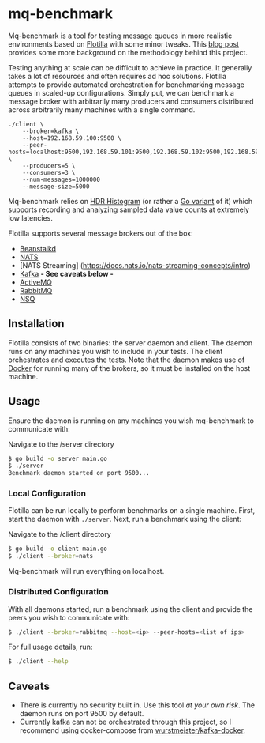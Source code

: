 # mq-benchmark
Mq-benchmark is a tool for testing message queues in more realistic environments based on [Flotilla](https://github.com/tylertreat/flotilla) with some minor tweaks. This [blog post](http://www.bravenewgeek.com/benchmark-responsibly/) provides some more background on the methodology behind this project.

Testing anything at scale can be difficult to achieve in practice. It generally takes a lot of resources and often requires ad hoc solutions. Flotilla attempts to provide automated orchestration for benchmarking message queues in scaled-up configurations. Simply put, we can benchmark a message broker with arbitrarily many producers and consumers distributed across arbitrarily many machines with a single command.

```shell
./client \
    --broker=kafka \
    --host=192.168.59.100:9500 \
    --peer-hosts=localhost:9500,192.168.59.101:9500,192.168.59.102:9500,192.168.59.103:9500 \
    --producers=5 \
    --consumers=3 \
    --num-messages=1000000
    --message-size=5000
```

Mq-benchmark relies on [HDR Histogram](http://hdrhistogram.github.io/HdrHistogram/) (or rather a [Go variant](https://github.com/codahale/hdrhistogram) of it) which supports recording and analyzing sampled data value counts at extremely low latencies.

Flotilla supports several message brokers out of the box:

- [Beanstalkd](http://kr.github.io/beanstalkd/)
- [NATS](http://nats.io/)
- [NATS Streaming] (https://docs.nats.io/nats-streaming-concepts/intro)
- [Kafka](http://kafka.apache.org/) **- See caveats below -**
- [ActiveMQ](http://activemq.apache.org/)
- [RabbitMQ](http://www.rabbitmq.com/)
- [NSQ](http://nsq.io/)

## Installation

Flotilla consists of two binaries: the server daemon and client. The daemon runs on any machines you wish to include in your tests. The client orchestrates and executes the tests. Note that the daemon makes use of [Docker](https://www.docker.com/) for running many of the brokers, so it must be installed on the host machine.

<!-- To install the daemon, run:

```bash
$ go get github.com/tylertreat/flotilla/flotilla-server
```

To install the client, run:

```bash
$ go get github.com/tylertreat/flotilla/flotilla-client
``` -->

## Usage

Ensure the daemon is running on any machines you wish mq-benchmark to communicate with:

Navigate to the /server directory
```bash
$ go build -o server main.go 
$ ./server
Benchmark daemon started on port 9500...
```

### Local Configuration

Flotilla can be run locally to perform benchmarks on a single machine. First, start the daemon with `./server`. Next, run a benchmark using the client:

Navigate to the /client directory
```bash
$ go build -o client main.go
$ ./client --broker=nats
```

Mq-benchmark will run everything on localhost.

### Distributed Configuration

With all daemons started, run a benchmark using the client and provide the peers you wish to communicate with:

```bash
$ ./client --broker=rabbitmq --host=<ip> --peer-hosts=<list of ips>
```

For full usage details, run:

```bash
$ ./client --help
```

## Caveats
- There is currently no security built in. Use this tool *at your own risk*. The daemon runs on port 9500 by default.
- Currently kafka can not be orchestrated through this project, so I recommend using docker-compose from [wurstmeister/kafka-docker](https://github.com/wurstmeister/kafka-docker).

